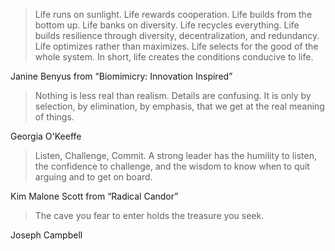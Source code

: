 > Life runs on sunlight. Life rewards cooperation. Life builds from the bottom up. Life banks on diversity. Life recycles everything. Life builds resilience through diversity, decentralization, and redundancy. Life optimizes rather than maximizes. Life selects for the good of the whole system. In short, life creates the conditions conducive to life.

Janine Benyus from “Biomimicry: Innovation Inspired”

> Nothing is less real than realism. Details are confusing. It is only by selection, by elimination, by emphasis, that we get at the real meaning of things.

Georgia O'Keeffe

> Listen, Challenge, Commit. A strong leader has the humility to listen, the confidence to challenge, and the wisdom to know when to quit arguing and to get on board.

Kim Malone Scott from “Radical Candor”

> The cave you fear to enter holds the treasure you seek.

Joseph Campbell
